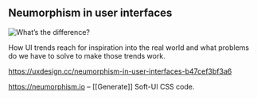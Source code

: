 ## Neumorphism in user interfaces

![What’s the difference?](https://miro.medium.com/max/2000/1*BO4cJTJyGovxXwaNJRoS-w.jpeg)

How UI trends reach for inspiration into the real world and what problems do we have to solve to make those trends work.

https://uxdesign.cc/neumorphism-in-user-interfaces-b47cef3bf3a6

https://neumorphism.io – [[Generate]] Soft-UI CSS code.
